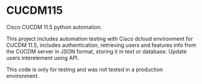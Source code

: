 # CUCDM115
Cisco CUCDM 11.5 python automation.

This project includes automation testing with Cisco dcloud environment for CUCDM 11.5, includes authentication, retrieving users and features info from the CUCDM server in JSON format, storing it in text or database.
Update users interelement using API.

This code is only for testing and was not tested in a production environment.
